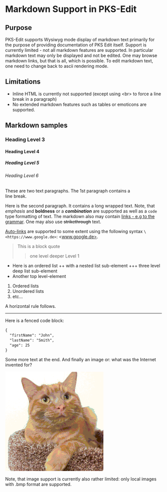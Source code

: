 
# Markdown Support in PKS-Edit

## Purpose

PKS-Edit supports Wysiwyg mode display of markdown text primarily for the purpose of providing documentation of PKS Edit itself.
Support is currently limited - not all markdown features are supported. In particular markdown text may only be displayed and not
be edited. One may browse markdown links, but that is all, which is possible. To edit markdown text, one need to change back to
ascii rendering mode.

## Limitations

- Inline HTML is currently not supported (except using \<br> to force a line break in a paragraph)
- No extended markdown features such as tables or emoticons are supported.

## Markdown samples

### Heading Level 3

#### Heading Level 4

##### Heading Level 5

###### Heading Level 6

These are two text paragraphs. The 1st paragraph contains a <br> line break.

Here is the second paragraph. It contains a long wrapped text. Note, that *emphasis* and __boldness__ or a ***combination*** are supported as well as a `code` 
type formatting of text. The markdown also may contain [links - e.g to the grammar](grammar.md). One may also use ~~strikethrough~~ text.

[Auto-links](https://github.github.com/gfm/#autolinks) are supported to some extent using the following syntax `\<https://www.google.de>`: <www.google.de>.

> This is a block quote
>> one level deeper
> Level 1

+ Here is an ordered list
++ with a nested list sub-element
+++ three level deep list sub-element
+ Another top level-element

1. Ordered lists
2. Unordered lists
3. etc...

A horizontal rule follows.

---

Here is a fenced code block:

```
{
  "firstName": "John",
  "lastName": "Smith",
  "age": 25
}
```

Some more text at the end. And finally an image or: what was the Internet invented for?

![Fritz the Cat](cat.bmp)

Note, that image support is currently also rather limited: only local images with .bmp format are supported.

